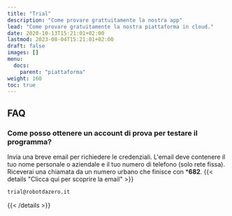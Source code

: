 ```yaml
---
title: "Trial"
description: "Come provare grattuitamente la nostra app"
lead: "Come provare gratuitamente la nostra piattaforma in cloud."
date: 2020-10-13T15:21:01+02:00
lastmod: 2023-08-04T15:21:01+02:00
draft: false
images: []
menu:
  docs:
    parent: "piattaforma"
weight: 160
toc: true
---
```




## FAQ
### Come posso ottenere un account di prova per testare il programma?

Invia una breve email per richiedere le credenziali. L'email deve contenere il tuo nome personale o aziendale e il tuo numero di telefono (solo rete fissa). Riceverai una chiamata da un numero urbano che finisce con \***682**.
{{< details "Clicca qui per scoprire la email" >}}
```bash
trial@robotdazero.it
```
{{< /details >}}
